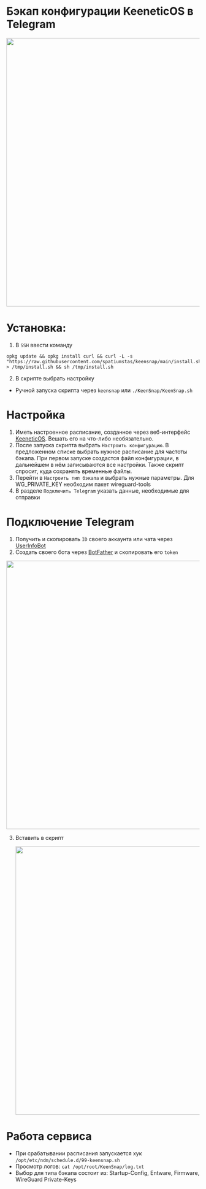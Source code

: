 # Бэкап конфигурации KeeneticOS в Telegram
<img src="https://github.com/user-attachments/assets/68933827-3f62-40e0-83e9-d67360336c5c" alt="" width="700">

# Установка:

1. В `SSH` ввести команду
```shell
opkg update && opkg install curl && curl -L -s "https://raw.githubusercontent.com/spatiumstas/keensnap/main/install.sh" > /tmp/install.sh && sh /tmp/install.sh
```

2. В скрипте выбрать настройку

- Ручной запуска скрипта через `keensnap` или `./KeenSnap/KeenSnap.sh `

# Настройка
1. Иметь настроенное расписание, созданное через веб-интерфейс [KeeneticOS](https://docs.keenetic.com/eaeu/giga/kn-1010/ru/22348-disabling-all-leds-on-schedule.html). Вешать его на что-либо необязательно.
2. После запуска скрипта выбрать `Настроить конфигурацию`. В предложенном списке выбрать нужное расписание для частоты бэкапа. При первом запуске создастся файл конфигурации, в дальнейшем в нём записываются все настройки. Также скрипт спросит, куда сохранять временные файлы.
3. Перейти в `Настроить тип бэкапа` и выбрать нужные параметры. Для WG_PRIVATE_KEY необходим пакет wireguard-tools
4. В разделе `Подключить Telegram` указать данные, необходимые для отправки

# Подключение Telegram

1. Получить и скопировать `ID` своего аккаунта или чата через [UserInfoBot](https://t.me/userinfobot)
2. Создать своего бота через [BotFather](https://t.me/BotFather) и скопировать  его `token`

<img src="https://github.com/user-attachments/assets/ca5c31af-b29c-4d5a-b2d9-75ff64ba2c34" alt="" width="700">

3. Вставить в скрипт

   <img src="https://github.com/user-attachments/assets/88d6582b-1057-41f1-98ca-d5180586a787" alt="" width="700">

# Работа сервиса
- При срабатывании расписания запускается хук `/opt/etc/ndm/schedule.d/99-keensnap.sh`
- Просмотр логов: `cat /opt/root/KeenSnap/log.txt`
- Выбор для типа бэкапа состоит из: Startup-Config, Entware, Firmware, WireGuard Private-Keys
